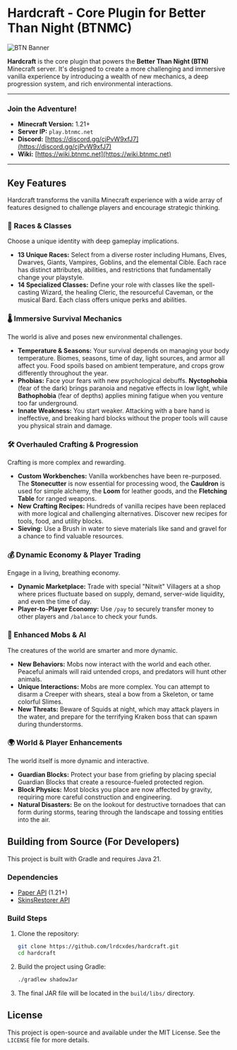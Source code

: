 # Hardcraft - Core Plugin for Better Than Night (BTNMC)

![BTN Banner](https://wiki.btnmc.net/~gitbook/image?url=https%3A%2F%2F1303704132-files.gitbook.io%2F%7E%2Ffiles%2Fv0%2Fb%2Fgitbook-x-prod.appspot.com%2Fo%2Fspaces%252FsI7eYaKLuEvyEDQFIjcw%252Fuploads%252Fgit-blob-a92cd5b4548e92eeb6f24ec7583201ebab3b75f7%252F%25D0%2591%25D0%25B5%25D0%25B7%2520%25D0%25BD%25D0%25B0%25D0%25B7%25D0%25B2%25D0%25B8.png%3Falt%3Dmedia&width=1024&dpr=2&quality=100&sign=5301514d&sv=2)

**Hardcraft** is the core plugin that powers the **Better Than Night (BTN)** Minecraft server. It's designed to create a more challenging and immersive vanilla experience by introducing a wealth of new mechanics, a deep progression system, and rich environmental interactions.

---

### Join the Adventure!

*   **Minecraft Version:** 1.21+
*   **Server IP:** `play.btnmc.net`
*   **Discord:** [https://discord.gg/cjPvW9xfJ7](https://discord.gg/cjPvW9xfJ7)
*   **Wiki:** [https://wiki.btnmc.net](https://wiki.btnmc.net)

---

## Key Features

Hardcraft transforms the vanilla Minecraft experience with a wide array of features designed to challenge players and encourage strategic thinking.

### 🧩 Races & Classes
Choose a unique identity with deep gameplay implications.
*   **13 Unique Races:** Select from a diverse roster including Humans, Elves, Dwarves, Giants, Vampires, Goblins, and the elemental Cible. Each race has distinct attributes, abilities, and restrictions that fundamentally change your playstyle.
*   **14 Specialized Classes:** Define your role with classes like the spell-casting Wizard, the healing Cleric, the resourceful Caveman, or the musical Bard. Each class offers unique perks and abilities.

### 🌡️ Immersive Survival Mechanics
The world is alive and poses new environmental challenges.
*   **Temperature & Seasons:** Your survival depends on managing your body temperature. Biomes, seasons, time of day, light sources, and armor all affect you. Food spoils based on ambient temperature, and crops grow differently throughout the year.
*   **Phobias:** Face your fears with new psychological debuffs. **Nyctophobia** (fear of the dark) brings paranoia and negative effects in low light, while **Bathophobia** (fear of depths) applies mining fatigue when you venture too far underground.
*   **Innate Weakness:** You start weaker. Attacking with a bare hand is ineffective, and breaking hard blocks without the proper tools will cause you physical strain and damage.

### 🛠️ Overhauled Crafting & Progression
Crafting is more complex and rewarding.
*   **Custom Workbenches:** Vanilla workbenches have been re-purposed. The **Stonecutter** is now essential for processing wood, the **Cauldron** is used for simple alchemy, the **Loom** for leather goods, and the **Fletching Table** for ranged weapons.
*   **New Crafting Recipes:** Hundreds of vanilla recipes have been replaced with more logical and challenging alternatives. Discover new recipes for tools, food, and utility blocks.
*   **Sieving:** Use a Brush in water to sieve materials like sand and gravel for a chance to find valuable resources.

### 💰 Dynamic Economy & Player Trading
Engage in a living, breathing economy.
*   **Dynamic Marketplace:** Trade with special "Nitwit" Villagers at a shop where prices fluctuate based on supply, demand, server-wide liquidity, and even the time of day.
*   **Player-to-Player Economy:** Use `/pay` to securely transfer money to other players and `/balance` to check your funds.

### 🐾 Enhanced Mobs & AI
The creatures of the world are smarter and more dynamic.
*   **New Behaviors:** Mobs now interact with the world and each other. Peaceful animals will raid untended crops, and predators will hunt other animals.
*   **Unique Interactions:** Mobs are more complex. You can attempt to disarm a Creeper with shears, steal a bow from a Skeleton, or tame colorful Slimes.
*   **New Threats:** Beware of Squids at night, which may attack players in the water, and prepare for the terrifying Kraken boss that can spawn during thunderstorms.

### 🌍 World & Player Enhancements
The world itself is more dynamic and interactive.
*   **Guardian Blocks:** Protect your base from griefing by placing special Guardian Blocks that create a resource-fueled protected region.
*   **Block Physics:** Most blocks you place are now affected by gravity, requiring more careful construction and engineering.
*   **Natural Disasters:** Be on the lookout for destructive tornadoes that can form during storms, tearing through the landscape and tossing entities into the air.

## Building from Source (For Developers)

This project is built with Gradle and requires Java 21.

### Dependencies
*   [Paper API](https://papermc.io/) (1.21+)
*   [SkinsRestorer API](https://www.spigotmc.org/resources/skinsrestorer.2124/)

### Build Steps
1.  Clone the repository:
    ```bash
    git clone https://github.com/lrdcxdes/hardcraft.git
    cd hardcraft
    ```
2.  Build the project using Gradle:
    ```bash
    ./gradlew shadowJar
    ```
3.  The final JAR file will be located in the `build/libs/` directory.

## License
This project is open-source and available under the MIT License. See the `LICENSE` file for more details.
